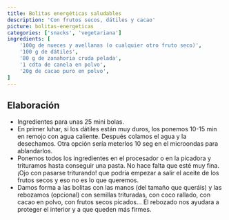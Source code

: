 ```yaml
---
title: Bolitas energéticas saludables
description: 'Con frutos secos, dátiles y cacao'
picture: bolitas-energeticas
categories: ['snacks', 'vegetariana']
ingredients: [
    '100g de nueces y avellanas (o cualquier otro fruto seco)',
    '100 g de dátiles',
    '80 g de zanahoria cruda pelada',
    '1 cdta de canela en polvo',
    '20g de cacao puro en polvo',
]
---
```


## Elaboración

- Ingredientes para unas 25 mini bolas.
- En primer luhar, si los dátiles están muy duros, los ponemos 10-15 min en remojo con agua caliente. Después colamos el agua y la desechamos. Otra opción sería meterlos 10 seg en el microondas para ablandarlos.
- Ponemos todos los ingredientes en el procesador o en la picadora y trituramos hasta conseguir una pasta. No hace falta que esté muy fina. ¡Ojo con pasarse triturando! que podría empezar a salir el aceite de los frutos secos y eso no es lo que queremos.
- Damos forma a las bolitas con las manos (del tamaño que queráis) y las rebozamos (opcional) con semillas trituradas, con coco rallado, con cacao en polvo, con frutos secos picados... El rebozado nos ayudara a proteger el interior y a que queden más firmes.
